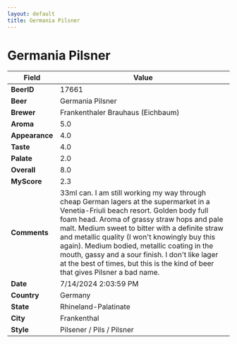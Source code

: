 ```yaml
---
layout: default
title: Germania Pilsner
---
```


# Germania Pilsner

| Field         | Value     |
|---------------|-----------|
| **BeerID** | 17661 |
| **Beer** | Germania Pilsner |
| **Brewer** | Frankenthaler Brauhaus (Eichbaum) |
| **Aroma** | 5.0 |
| **Appearance** | 4.0 |
| **Taste** | 4.0 |
| **Palate** | 2.0 |
| **Overall** | 8.0 |
| **MyScore** | 2.3 |
| **Comments** | 33ml can. I am still working my way through cheap German lagers at the supermarket in a Venetia-Friuli beach resort. Golden body full foam head. Aroma of grassy straw hops and pale malt. Medium sweet to bitter with a definite straw and metallic quality (I won't knowingly buy this again). Medium bodied, metallic coating in the mouth, gassy and a sour finish. I don't like lager at the best of times, but this is the kind of beer that gives Pilsner a bad name. |
| **Date** | 7/14/2024 2:03:59 PM |
| **Country** | Germany |
| **State** | Rhineland-Palatinate |
| **City** | Frankenthal |
| **Style** | Pilsener / Pils / Pilsner |
